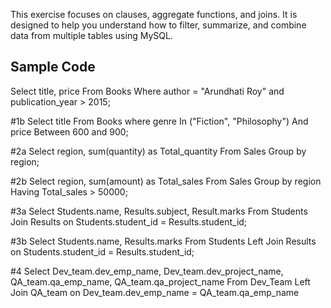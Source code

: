 This exercise focuses on clauses, aggregate functions, and joins. It is designed to help you understand how to filter, summarize, and combine data from multiple tables using MySQL.

## Sample Code

Select title, price From Books
Where author = "Arundhati Roy"
and publication_year > 2015;

#1b
Select title From Books
where genre In ("Fiction", "Philosophy")
And price Between 600 and 900;

#2a
Select region, sum(quantity) as Total_quantity From Sales
Group by region;

#2b
Select region, sum(amount) as Total_sales From Sales
Group by region
Having Total_sales > 50000;

#3a
Select Students.name, Results.subject, Result.marks From Students 
Join Results on Students.student_id = Results.student_id;

#3b
Select Students.name, Results.marks From Students
Left Join Results on Students.student_id = Results.student_id;

#4
Select
 Dev_team.dev_emp_name,
 Dev_team.dev_project_name,
 QA_team.qa_emp_name, 
 QA_team.qa_project_name 
 From Dev_Team
Left Join QA_team on Dev_team.dev_emp_name = QA_team.qa_emp_name
